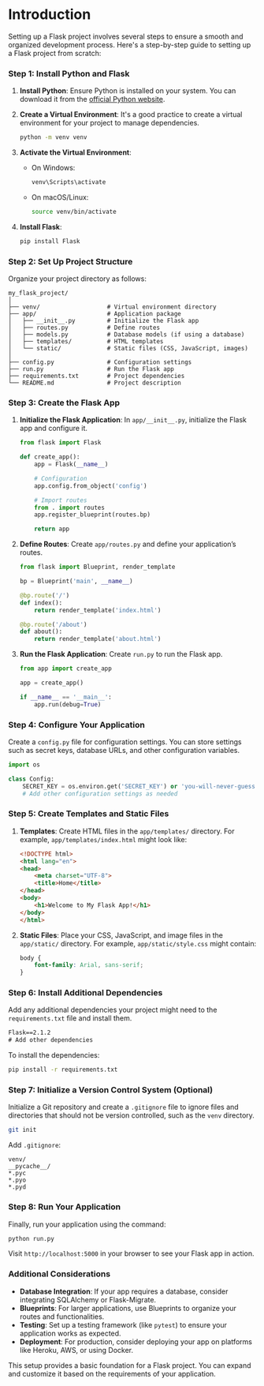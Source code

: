 # Introduction

Setting up a Flask project involves several steps to ensure a smooth and organized development process. Here's a step-by-step guide to setting up a Flask project from scratch:

### Step 1: Install Python and Flask

1. **Install Python**: Ensure Python is installed on your system. You can download it from the [official Python website](https://www.python.org/downloads/).

2. **Create a Virtual Environment**: It's a good practice to create a virtual environment for your project to manage dependencies.
   ```bash
   python -m venv venv
   ```

3. **Activate the Virtual Environment**:
   - On Windows:
     ```bash
     venv\Scripts\activate
     ```
   - On macOS/Linux:
     ```bash
     source venv/bin/activate
     ```

4. **Install Flask**:
   ```bash
   pip install Flask
   ```

### Step 2: Set Up Project Structure

Organize your project directory as follows:

```
my_flask_project/
│
├── venv/                   # Virtual environment directory
├── app/                    # Application package
│   ├── __init__.py         # Initialize the Flask app
│   ├── routes.py           # Define routes
│   ├── models.py           # Database models (if using a database)
│   ├── templates/          # HTML templates
│   └── static/             # Static files (CSS, JavaScript, images)
│
├── config.py               # Configuration settings
├── run.py                  # Run the Flask app
├── requirements.txt        # Project dependencies
└── README.md               # Project description
```

### Step 3: Create the Flask App

1. **Initialize the Flask Application**: In `app/__init__.py`, initialize the Flask app and configure it.
   ```python
   from flask import Flask

   def create_app():
       app = Flask(__name__)

       # Configuration
       app.config.from_object('config')

       # Import routes
       from . import routes
       app.register_blueprint(routes.bp)

       return app
   ```

2. **Define Routes**: Create `app/routes.py` and define your application’s routes.
   ```python
   from flask import Blueprint, render_template

   bp = Blueprint('main', __name__)

   @bp.route('/')
   def index():
       return render_template('index.html')

   @bp.route('/about')
   def about():
       return render_template('about.html')
   ```

3. **Run the Flask Application**: Create `run.py` to run the Flask app.
   ```python
   from app import create_app

   app = create_app()

   if __name__ == '__main__':
       app.run(debug=True)
   ```

### Step 4: Configure Your Application

Create a `config.py` file for configuration settings. You can store settings such as secret keys, database URLs, and other configuration variables.
```python
import os

class Config:
    SECRET_KEY = os.environ.get('SECRET_KEY') or 'you-will-never-guess'
    # Add other configuration settings as needed
```

### Step 5: Create Templates and Static Files

1. **Templates**: Create HTML files in the `app/templates/` directory. For example, `app/templates/index.html` might look like:
   ```html
   <!DOCTYPE html>
   <html lang="en">
   <head>
       <meta charset="UTF-8">
       <title>Home</title>
   </head>
   <body>
       <h1>Welcome to My Flask App!</h1>
   </body>
   </html>
   ```

2. **Static Files**: Place your CSS, JavaScript, and image files in the `app/static/` directory. For example, `app/static/style.css` might contain:
   ```css
   body {
       font-family: Arial, sans-serif;
   }
   ```

### Step 6: Install Additional Dependencies

Add any additional dependencies your project might need to the `requirements.txt` file and install them.
```txt
Flask==2.1.2
# Add other dependencies
```
To install the dependencies:
```bash
pip install -r requirements.txt
```

### Step 7: Initialize a Version Control System (Optional)

Initialize a Git repository and create a `.gitignore` file to ignore files and directories that should not be version controlled, such as the `venv` directory.
```bash
git init
```
Add `.gitignore`:
```
venv/
__pycache__/
*.pyc
*.pyo
*.pyd
```

### Step 8: Run Your Application

Finally, run your application using the command:
```bash
python run.py
```

Visit `http://localhost:5000` in your browser to see your Flask app in action.

### Additional Considerations

- **Database Integration**: If your app requires a database, consider integrating SQLAlchemy or Flask-Migrate.
- **Blueprints**: For larger applications, use Blueprints to organize your routes and functionalities.
- **Testing**: Set up a testing framework (like `pytest`) to ensure your application works as expected.
- **Deployment**: For production, consider deploying your app on platforms like Heroku, AWS, or using Docker.

This setup provides a basic foundation for a Flask project. You can expand and customize it based on the requirements of your application.